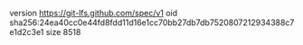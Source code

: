 version https://git-lfs.github.com/spec/v1
oid sha256:24ea40cc0e44fd8fdd11d16e1cc70bb27db7db7520807212934388c7e1d2c3e1
size 8518
